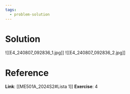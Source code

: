 ```yaml
---
tags:
  - problem-solution
---
```

# Solution
![[E4_240807_092836_1.jpg]]
![[E4_240807_092836_2.jpg]]

# Reference
**Link**: [[ME501A_2024S2#Lista 1]]
**Exercise**: 4
